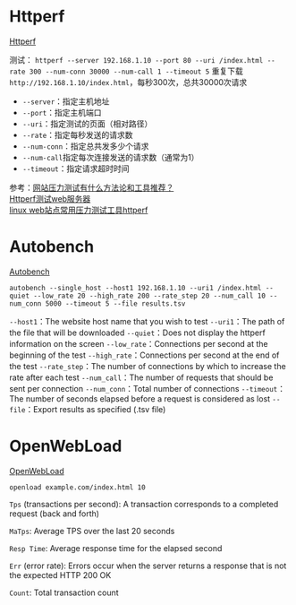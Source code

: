 # Httperf
[Httperf](http://www.hpl.hp.com/research/linux/httperf/)  

测试：
`httperf --server 192.168.1.10 --port 80 --uri /index.html --rate 300 --num-conn 30000 --num-call 1 --timeout 5`
重复下载`http://192.168.1.10/index.html`，每秒300次，总共30000次请求

* `--server`：指定主机地址
* `--port`：指定主机端口
* `--uri`：指定测试的页面（相对路径）
* `--rate`：指定每秒发送的请求数
* `--num-conn`：指定总共发多少个请求
* `--num-call`指定每次连接发送的请求数（通常为1）
* `--timeout`：指定请求超时时间

参考：[网站压力测试有什么方法论和工具推荐？](https://segmentfault.com/q/1010000000129817)  
[Httperf测试web服务器](http://m.blog.itpub.net/230160/viewspace-604600/)  
[linux web站点常用压力测试工具httperf](https://zhangchaoquan.com/index.php/linux/183.html)  

# Autobench
[Autobench](http://www.xenoclast.org/autobench/)

`autobench --single_host --host1 192.168.1.10 --uri1 /index.html --quiet --low_rate 20 --high_rate 200 --rate_step 20 --num_call 10 --num_conn 5000 --timeout 5 --file results.tsv`

`--host1`：The website host name that you wish to test
`--uri1`：The path of the file that will be downloaded
`--quiet`：Does not display the httperf information on the screen
`--low_rate`：Connections per second at the beginning of the test
`--high_rate`：Connections per second at the end of the test
`--rate_step`：The number of connections by which to increase the rate after each test
`--num_call`：The number of requests that should be sent per connection
`--num_conn`：Total number of connections
`--timeout`：The number of seconds elapsed before a request is considered as lost
`--file`：Export results as specified (.tsv file)

# OpenWebLoad
[OpenWebLoad](http://openwebload.sourceforge.net)  

`openload example.com/index.html 10`

`Tps` (transactions per second): A transaction corresponds to a completed request (back and forth)

`MaTps`: Average TPS over the last 20 seconds

`Resp Time`: Average response time for the elapsed second

`Err` (error rate): Errors occur when the server returns a response that is not the expected HTTP 200 OK

`Count`: Total transaction count